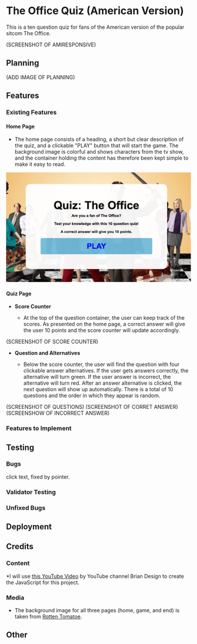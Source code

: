 # The Office Quiz (American Version)

This is a ten question quiz for fans of the American version of the popular sitcom The Office.

(SCREENSHOT OF AMIRESPONSIVE)

## Planning

(ADD IMAGE OF PLANNING)

## Features

### Existing Features

#### Home Page

  * The home page consists of a heading, a short but clear description of the quiz, and a clickable "PLAY" button that will start the game. The background image is colorful and shows characters from the tv show, and the container holding the content has therefore been kept simple to make it easy to read.

![Screenshot of home page](/documentation/home-page-screenshot.png)

#### Quiz Page

* **Score Counter**

   *  At the top of the question container, the user can keep track of the scores. As presented on the home page, a correct answer will give the user 10 points and the score counter will update accordingly. 

(SCREENSHOT OF SCORE COUNTER)

* **Question and Alternatives**

   * Below the score counter, the user will find the question with four clickable answer alternatives. If the user gets answers correctly, the alternative will turn green. If the user answer is incorrect, the alternative will turn red. After an answer alternative is clicked, the next question will show up automatically. There is a total of 10 questions and the order in which they appear is random.

(SCREENSHOT OF QUESTIONS)
(SCREENSHOT OF CORRET ANSWER)
(SCREENSHOW OF INCORRECT ANSWER)

### Features to Implement

## Testing

### Bugs

click text, fixed by pointer. 

### Validator Testing

### Unfixed Bugs

## Deployment

## Credits 

### Content

*I will use [this YouTube Video](https://www.youtube.com/watch?v=f4fB9Xg2JEY&t=12s) by YouTube channel Brian Design to create the JavaScript for this project. 

### Media 

* The background image for all three pages (home, game, and end) is taken from [Rotten Tomatoe](https://www.rottentomatoes.com/tv/the_office).

## Other